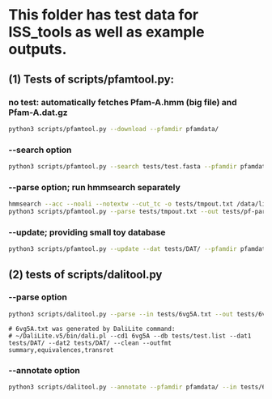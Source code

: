 # This folder has test data for ISS_tools as well as example outputs.

## (1) Tests of scripts/pfamtool.py:

### no test: automatically fetches Pfam-A.hmm (big file) and Pfam-A.dat.gz
```bash
python3 scripts/pfamtool.py --download --pfamdir pfamdata/
```

### --search option
```bash
python3 scripts/pfamtool.py --search tests/test.fasta --pfamdir pfamdata/ --out tests/pf-search.out
```

### --parse option; run hmmsearch separately
```bash
hmmsearch --acc --noali --notextw --cut_tc -o tests/tmpout.txt /data/liisa/Pfam-A.hmm tests/test.fasta
python3 scripts/pfamtool.py --parse tests/tmpout.txt --out tests/pf-parse.out
```

### --update; providing small toy database
```bash
python3 scripts/pfamtool.py --update --dat tests/DAT/ --pfamdir pfamdata/ --out tests/test.clan_hmmer_tc.tsv
```

## (2) tests of scripts/dalitool.py

### --parse option
```bash
python3 scripts/dalitool.py --parse --in tests/6vg5A.txt --out tests/6vg5A.dali.tsv --dat1 tests/DAT --dat2 tests/DAT/
```

```text
# 6vg5A.txt was generated by DaliLite command:
# ~/DaliLite.v5/bin/dali.pl --cd1 6vg5A --db tests/test.list --dat1 tests/DAT/ --dat2 tests/DAT/ --clean --outfmt summary,equivalences,transrot
```

### --annotate option
```bash
python3 scripts/dalitool.py --annotate --pfamdir pfamdata/ --in tests/6vg5A.dali.tsv --out tests/6vg5A.pf.tsv
```

